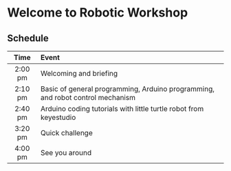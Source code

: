 # Welcome to Robotic Workshop

## Schedule

|  Time   | Event |
|:-------:|:------|
| 2:00 pm | Welcoming and briefing |
| 2:10 pm | Basic of general programming, Arduino programming, and robot control mechanism |
| 2:40 pm | Arduino coding tutorials with little turtle robot from keyestudio |
| 3:20 pm | Quick challenge |
| 4:00 pm | See you around |
